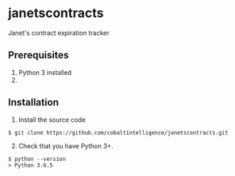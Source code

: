 # janetscontracts
Janet's contract expiration tracker


## Prerequisites
1. Python 3 installed
2. 

## Installation
1. Install the source code
```
$ git clone https://github.com/cobaltintelligence/janetscontracts.git
```
2. Check that you have Python 3+.
```
$ python --version
> Python 3.6.5
```
